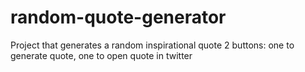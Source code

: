 # random-quote-generator

Project that generates a random inspirational quote
2 buttons: one to generate quote, one to open quote in twitter 